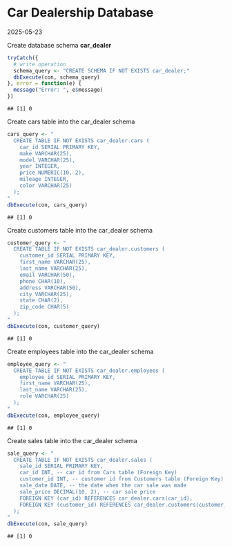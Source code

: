 Car Dealership Database
================
2025-05-23

Create database schema **car_dealer**

``` r
tryCatch({
  # write operation
  schema_query <- "CREATE SCHEMA IF NOT EXISTS car_dealer;"
  dbExecute(con, schema_query)
}, error = function(e) {
  message("Error: ", e$message)
})
```

    ## [1] 0

Create cars table into the car_dealer schema

``` r
cars_query <- "
  CREATE TABLE IF NOT EXISTS car_dealer.cars (
    car_id SERIAL PRIMARY KEY,
    make VARCHAR(25),
    model VARCHAR(25),
    year INTEGER,
    price NUMERIC(10, 2),
    mileage INTEGER,
    color VARCHAR(25)
  );
"
dbExecute(con, cars_query)
```

    ## [1] 0

Create customers table into the car_dealer schema

``` r
customer_query <- "
  CREATE TABLE IF NOT EXISTS car_dealer.customers (
    customer_id SERIAL PRIMARY KEY,
    first_name VARCHAR(25),
    last_name VARCHAR(25),
    email VARCHAR(50),
    phone CHAR(10),
    address VARCHAR(50),
    city VARCHAR(25),
    state CHAR(2),
    zip_code CHAR(5)
  );
"
dbExecute(con, customer_query)
```

    ## [1] 0

Create employees table into the car_dealer schema

``` r
employee_query <- "
  CREATE TABLE IF NOT EXISTS car_dealer.employees (
    employee_id SERIAL PRIMARY KEY,
    first_name VARCHAR(25),
    last_name VARCHAR(25),
    role VARCHAR(25)
  );
"
dbExecute(con, employee_query)
```

    ## [1] 0

Create sales table into the car_dealer schema

``` r
sale_query <- "
  CREATE TABLE IF NOT EXISTS car_dealer.sales (
    sale_id SERIAL PRIMARY KEY,
    car_id INT, -- car id from Cars table (Foreign Key)
    customer_id INT, -- customer id from Customers table (Foreign Key)
    sale_date DATE, -- the date when the car sale was made
    sale_price DECIMAL(10, 2), -- car sale price
    FOREIGN KEY (car_id) REFERENCES car_dealer.cars(car_id),
    FOREIGN KEY (customer_id) REFERENCES car_dealer.customers(customer_id)
  );
"
dbExecute(con, sale_query)
```

    ## [1] 0
